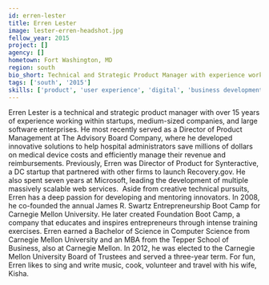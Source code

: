 ```yaml
---
id: erren-lester
title: Erren Lester
image: lester-erren-headshot.jpg
fellow_year: 2015
project: []
agency: []
hometown: Fort Washington, MD
region: south
bio_short: Technical and Strategic Product Manager with experience working in startups and large enterprise environments. Infosec, Cloud, Healthcare IT. Comp Sci and MBA from Carnegie Mellon.
tags: ['south', '2015']
skills: ['product', 'user experience', 'digital', 'business development', 'cybersecurity']
---
```


Erren Lester is a technical and strategic product manager with over 15 years of experience working within startups, medium-sized companies, and large software enterprises. He most recently served as a Director of Product Management at The Advisory Board Company, where he developed innovative solutions to help hospital administrators save millions of dollars on medical device costs and efficiently manage their revenue and reimbursements.
Previously, Erren was Director of Product for Synteractive, a DC startup that partnered with other firms to launch Recovery.gov. He also spent seven years at Microsoft, leading the development of multiple massively scalable web services. 
Aside from creative technical pursuits, Erren has a deep passion for developing and mentoring innovators. In 2008, he co-founded the annual James R. Swartz Entrepreneurship Boot Camp for Carnegie Mellon University. He later created Foundation Boot Camp, a company that educates and inspires entrepreneurs through intense training exercises.
Erren earned a Bachelor of Science in Computer Science from Carnegie Mellon University and an MBA from the Tepper School of Business, also at Carnegie Mellon. In 2012, he was elected to the Carnegie Mellon University Board of Trustees and served a three-year term.
For fun, Erren likes to sing and write music, cook, volunteer and travel with his wife, Kisha.
